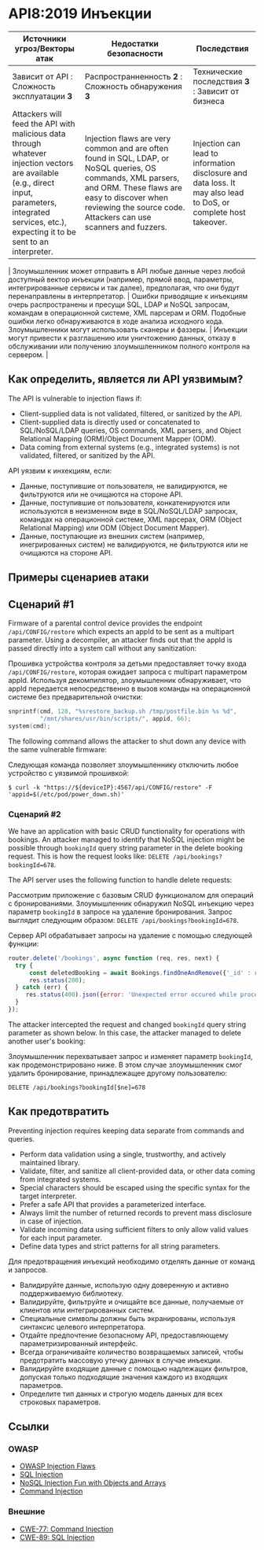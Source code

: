 API8:2019 Инъекции
===================

| Источники угроз/Векторы атак | Недостатки безопасности | Последствия |
| - | - | - |
| Зависит от API : Сложность эксплуатации **3** | Распространненность **2** : Сложность обнаружения **3** | Технические последствия **3** : Зависит от бизнеса |
| Attackers will feed the API with malicious data through whatever injection vectors are available (e.g., direct input, parameters, integrated services, etc.), expecting it to be sent to an interpreter. | Injection flaws are very common and are often found in SQL, LDAP, or NoSQL queries, OS commands, XML parsers, and ORM. These flaws are easy to discover when reviewing the source code. Attackers can use scanners and fuzzers. | Injection can lead to information disclosure and data loss. It may also lead to DoS, or complete host takeover. |

| Злоумышленник может отправить в API любые данные через любой доступный вектор инъекции (например, прямой ввод, параметры, интегрированные сервисы и так далее), предполагая, что они будут перенаправлены в интерпретатор. | Ошибки приводящие к инъекциям очерь распространены и пресущи SQL, LDAP и NoSQL запросам, командам в операционной системе, XML парсерам и ORM. Подобные ошибки легко обнаруживаются в ходе анализа исходного кода. Злоумышленники могут использовать сканеры и фаззеры. | Инъекции могут привести к разглашению или уничтожению данных, отказу в обслуживании или получению злоумышленником полного контроля на сервером. |

## Как определить, является ли API уязвимым?

The API is vulnerable to injection flaws if:

* Client-supplied data is not validated, filtered, or sanitized by the API.
* Client-supplied data is directly used or concatenated to SQL/NoSQL/LDAP
  queries, OS commands, XML parsers, and Object Relational Mapping (ORM)/Object
  Document Mapper (ODM).
* Data coming from external systems (e.g., integrated systems) is not validated,
  filtered, or sanitized by the API.

API уязвим к инхекциям, если:

* Данные, поступившие от пользователя, не валидируются, не фильтруются или не очищаются на стороне API.
* Данные, поступившие от пользователя, конкатенируются или используются в неизменном виде в SQL/NoSQL/LDAP запросах, командах на операционной системе, XML парсерах, ORM (Object Relational Mapping) или ODM (Object Document Mapper).
* Данные, поступающие из внешних систем (например, инегрированных систем) не валидируются, не фильтруются или не очищаются на стороне API.

## Примеры сценариев атаки

## Сценарий #1

Firmware of a parental control device provides the endpoint
`/api/CONFIG/restore` which expects an appId to be sent as a multipart
parameter. Using a decompiler, an attacker finds out that the appId is passed
directly into a system call without any sanitization:

Прошивка устройства контроля за детьми предоставляет точку входа `/api/CONFIG/restore`, которая ожидает запроса с multipart параметром appId. Используя декомпилятор, злоумышленник обнаруживает, что appId передается непосредственно в вызов команды на операционной системе без предварительной очистки:

```c
snprintf(cmd, 128, "%srestore_backup.sh /tmp/postfile.bin %s %d",
         "/mnt/shares/usr/bin/scripts/", appid, 66);
system(cmd);
```

The following command allows the attacker to shut down any device with the same
vulnerable firmware:

Следующая команда позволяет злоумышленнику отключить любое устройство с уязвимой прошивкой:

```
$ curl -k "https://${deviceIP}:4567/api/CONFIG/restore" -F 'appid=$(/etc/pod/power_down.sh)'
```

### Сценарий #2

We have an application with basic CRUD functionality for operations with
bookings. An attacker managed to identify that NoSQL injection might be possible
through `bookingId` query string parameter in the delete booking request. This
is how the request looks like: `DELETE /api/bookings?bookingId=678`.

The API server uses the following function to handle delete requests:

Рассмотрим приложение с базовым CRUD функционалом для операций с бронированиями. Злоумышленник обнаружил NoSQL инъекцию через параметр `bookingId` в запросе на удаление бронирования. Запрос выглядит следующим образом: `DELETE /api/bookings?bookingId=678`.

Сервер API обрабатывает запросы на удаление с помощью следующей функции:


```javascript
router.delete('/bookings', async function (req, res, next) {
  try {
      const deletedBooking = await Bookings.findOneAndRemove({'_id' : req.query.bookingId});
      res.status(200);
  } catch (err) {
     res.status(400).json({error: 'Unexpected error occured while processing a request'});
  }
});
```

The attacker intercepted the request and changed `bookingId` query string
parameter as shown below. In this case, the attacker managed to delete another
user's booking:

Злоумышленник перехватывает запрос и изменяет параметр `bookingId`, как продемонстрировано ниже. В этом случае злоумышленник смог удалить бронирование, принадлежащее другому пользователю:

```
DELETE /api/bookings?bookingId[$ne]=678
```

## Как предотвратить

Preventing injection requires keeping data separate from commands and queries.

* Perform data validation using a single, trustworthy, and actively maintained
  library.
* Validate, filter, and sanitize all client-provided data, or other data coming
  from integrated systems.
* Special characters should be escaped using the specific syntax for the target
  interpreter.
* Prefer a safe API that provides a parameterized interface.
* Always limit the number of returned records to prevent mass disclosure in case
  of injection.
* Validate incoming data using sufficient filters to only allow valid values for
  each input parameter.
* Define data types and strict patterns for all string parameters.

Для предотвращения инъекций необходимо отделять данные от команд и запросов.

* Валидируйте данные, использую одну доверенную и активно поддерживаемую библиотеку.
* Валидируйте, фильтруйте и очищайте все данные, получаемые от клиентов или интегрированных систем.
* Специальные символы должны быть экранированы, используя синтаксис целевого интерпретатора.
* Отдайте предпочтение безопасному API, предоставляющему параметризированный интерфейс.
* Всегда ограничивайте количество возвращаемых записей, чтобы предотратить массовую утечку данных в случае инъекции.
* Валидируйте входящие данные с помощью надлежащих фильтров, допуская только подходящие значения каждого из входящих параметров.
* Определите тип данных и строгую модель данных для всех строковых параметров.

## Ссылки

### OWASP

* [OWASP Injection Flaws][1]
* [SQL Injection][2]
* [NoSQL Injection Fun with Objects and Arrays][3]
* [Command Injection][4]

### Внешние

* [CWE-77: Command Injection][5]
* [CWE-89: SQL Injection][6]

[1]: https://www.owasp.org/index.php/Injection_Flaws
[2]: https://www.owasp.org/index.php/SQL_Injection
[3]: https://www.owasp.org/images/e/ed/GOD16-NOSQL.pdf
[4]: https://www.owasp.org/index.php/Command_Injection
[5]: https://cwe.mitre.org/data/definitions/77.html
[6]: https://cwe.mitre.org/data/definitions/89.html
